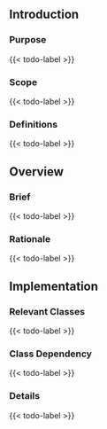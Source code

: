 ---
---

## Introduction

### Purpose

{{< todo-label >}}

### Scope

{{< todo-label >}}

### Definitions

{{< todo-label >}}

## Overview

### Brief

{{< todo-label >}}

### Rationale

{{< todo-label >}}

## Implementation

### Relevant Classes

{{< todo-label >}}

### Class Dependency

{{< todo-label >}}

### Details

{{< todo-label >}} 
